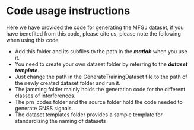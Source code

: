 # Code usage instructions
Here we have provided the code for generating the MFGJ dataset, if you have benefited from this code, please cite us, please note the following when using this code  
* Add this folder and its subfiles to the path in the ***matlab*** when you use it.
* You need to create your own dataset folder by referring to the ***dataset template***.
* Just change the path in the GenerateTrainingDataset file to the path of the newly created dataset folder and run it.
* The jamming folder mainly holds the generation code for the different classes of interferences.
* The prn_codes folder and the source folder hold the code needed to generate GNSS signals.
* The dataset templates folder provides a sample template for standardizing the naming of datasets
